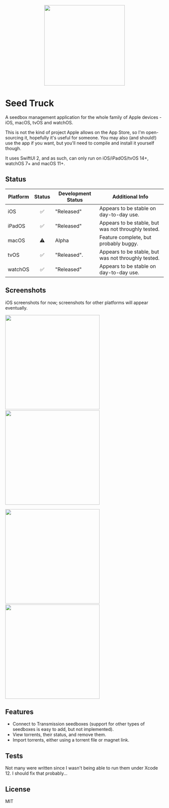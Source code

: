 <p align="center">
  <img width="256" height="256" src="https://raw.githubusercontent.com/edualm/SeedTruck/main/macOS/Assets.xcassets/AppIcon.appiconset/Icon-1024.png">
</p>

# Seed Truck

A seedbox management application for the whole family of Apple devices - iOS, macOS, tvOS and watchOS.

This is not the kind of project Apple allows on the App Store, so I'm open-sourcing it, hopefully it's useful for someone. You may also (and should!) use the app if you want, but you'll need to compile and install it yourself though.

It uses SwiftUI 2, and as such, can only run on iOS/iPadOS/tvOS 14+, watchOS 7+ and macOS 11+.

## Status

| Platform | Status | Development Status | Additional Info |
| --- | :---: | --- | --- |
| iOS | ✅ | "Released" | Appears to be stable on day-to-day use. |
| iPadOS | ✅ | "Released" | Appears to be stable, but was not throughly tested. |
| macOS | ⚠️ | Alpha | Feature complete, but probably buggy. |
| tvOS | ✅ | "Released". | Appears to be stable, but was not throughly tested. |
| watchOS | ✅ | "Released" | Appears to be stable on day-to-day use. |

## Screenshots

iOS screenshots for now; screenshots for other platforms will appear eventually.

<img width="300" src="https://raw.githubusercontent.com/edualm/SeedTruck/main/Screenshots/Torrent%20Listing%20-%20Light.png">&nbsp;&nbsp;&nbsp;<img width="300" src="https://raw.githubusercontent.com/edualm/SeedTruck/main/Screenshots/Torrent%20Detail%20-%20Light.png">

<img width="300" src="https://raw.githubusercontent.com/edualm/SeedTruck/main/Screenshots/Torrent%20Listing%20-%20Dark.png">&nbsp;&nbsp;&nbsp;<img width="300" src="https://raw.githubusercontent.com/edualm/SeedTruck/main/Screenshots/Torrent%20Detail%20-%20Dark.png">

## Features

 - Connect to Transmission seedboxes (support for other types of seedboxes is easy to add, but not implemented).
 - View torrents, their status, and remove them.
 - Import torrents, either using a torrent file or magnet link.

## Tests

Not many were written since I wasn't being able to run them under Xcode 12. I should fix that probably...

## License

MIT

